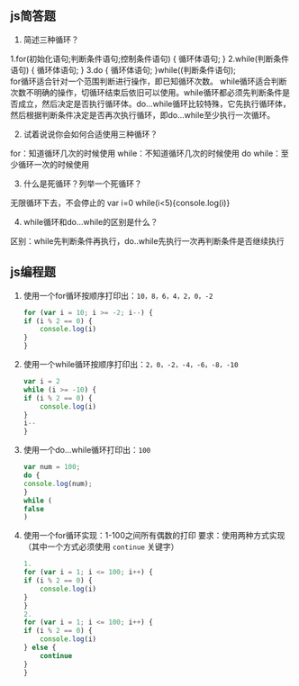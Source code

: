 ## js简答题

1. 简述三种循环？

1.for(初始化语句;判断条件语句;控制条件语句) { 循环体语句; }
2.while(判断条件语句) { 循环体语句; } 
3.do { 循环体语句; }while((判断条件语句);     
for循环适合针对一个范围判断进行操作，即已知循环次数。
while循环适合判断次数不明确的操作，切循环结束后依旧可以使用。while循环都必须先判断条件是否成立，然后决定是否执行循环体。do...while循环比较特殊，它先执行循环体，然后根据判断条件决定是否再次执行循环，即do...while至少执行一次循环。

2. 试着说说你会如何合适使用三种循环？

for：知道循环几次的时候使用 while：不知道循环几次的时候使用 do while：至少循环一次的时候使用

3. 什么是死循环？列举一个死循环？

无限循环下去，不会停止的 
var i=0
while(i<5){console.log(i)}

4. while循环和do...while的区别是什么？

区别：while先判断条件再执行，do..while先执行一次再判断条件是否继续执行

## js编程题

1. 使用一个for循环按顺序打印出：`10，8，6，4，2，0，-2`

    ```js
    for (var i = 10; i >= -2; i--) {
    if (i % 2 == 0) {
        console.log(i)
    }
    }
    ```

2. 使用一个while循环按顺序打印出：`2，0，-2，-4，-6，-8，-10`

    ```js
    var i = 2
    while (i >= -10) {
    if (i % 2 == 0) {
        console.log(i)
    }
    i--
    }
    ```

3. 使用一个do...while循环打印出：`100`

    ```js
    var num = 100;
    do {
    console.log(num);
    }
    while (
    false
    )
    ```

4. 使用一个for循环实现：1-100之间所有偶数的打印
    要求：使用两种方式实现（其中一个方式必须使用 `continue` 关键字）

    ```js
    1.
    for (var i = 1; i <= 100; i++) {
    if (i % 2 == 0) {
        console.log(i)
    }
    }
    2.
    for (var i = 1; i <= 100; i++) {
    if (i % 2 == 0) {
        console.log(i)
    } else {
        continue
    }
    }
    ```